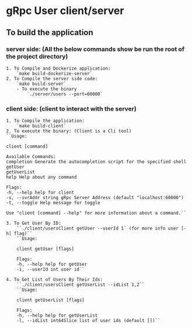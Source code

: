 # gRpc User client/server

## To build the application

### server side: (All the below commands show be run the root of the project directory)

    1. To Compile and Dockerize application:
        `make build-dockerize-server`
    2. To Compile the server side code:
        `make build-server`
        - To execute the binary
            `./server/users --port=60000`

### client side: (client to interact with the server)

    1. To Compile the application:
        `make build-client`
    2. To execute the binary: (Client is a Cli tool)
    ``Usage:

    client [command]

    Available Commands:
    completion Generate the autocompletion script for the specified shell
    getUser
    getUserList
    help Help about any command

    Flags:
    -h, --help help for client
    -s, --svrAddr string gRpc Server Address (default "localhost:60000")
    -t, --toggle Help message for toggle

    Use "client [command] --help" for more information about a command.``

    3. To Get User By ID:
        ``./client/usersClient getUser --userId 1` (for more info user [-h] flag)``
        ``Usage:

        client getUser [flags]

        Flags:
        -h, --help help for getUser
        -i, --userId int user id``

    4. To Get List of Users By Their Ids:
        ``./client/usersClient getUserList --idList 1,2``
        ``Usage:

        client getUserList [flags]

        Flags:
        -h, --help help for getUserList
        -l, --idList int64Slice list of user ids (default [])``
